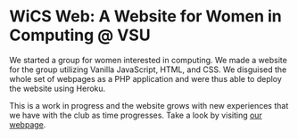# WiCS Web: A Website for Women in Computing @ VSU

We started a group for women interested in computing. We made a website for the group utilizing Vanilla JavaScript, HTML, and CSS. We disguised the whole set of webpages as a PHP application and were thus able to deploy the website using Heroku. 

This is a work in progress and the website grows with new experiences that we have with the club as time progresses. Take a look by visiting [our webpage](http://www.valdosta.club "our webpage").
